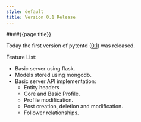 ```yaml
---
style: default
title: Version 0.1 Release
---
```


####{{page.title}}

Today the first version of pytentd ([0.1](https://github.com/pytent/pytentd/tree/v0.1)) was released.


Feature List:

* Basic server using flask.
* Models stored using mongodb.
* Basic server API implementation:
	* Entity headers
	* Core and Basic Profile.
	* Profile modification.
	* Post creation, deletion and modification.
	* Follower relationships.
